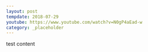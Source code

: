 ```yaml
---
layout: post
tempdate: 2018-07-29
youtube: https://www.youtube.com/watch?v=N0gP4aEad-w
category: _placeholder
---
```

test content